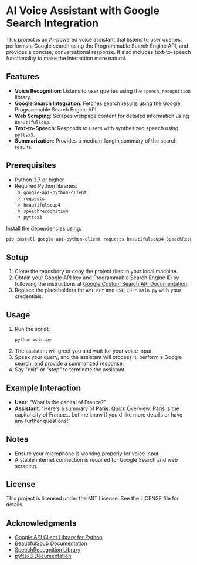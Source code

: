 # AI Voice Assistant with Google Search Integration

This project is an AI-powered voice assistant that listens to user queries, performs a Google search using the Programmable Search Engine API, and provides a concise, conversational response. It also includes text-to-speech functionality to make the interaction more natural.

## Features

- **Voice Recognition**: Listens to user queries using the `speech_recognition` library.
- **Google Search Integration**: Fetches search results using the Google Programmable Search Engine API.
- **Web Scraping**: Scrapes webpage content for detailed information using `BeautifulSoup`.
- **Text-to-Speech**: Responds to users with synthesized speech using `pyttsx3`.
- **Summarization**: Provides a medium-length summary of the search results.

## Prerequisites

- Python 3.7 or higher
- Required Python libraries:
  - `google-api-python-client`
  - `requests`
  - `beautifulsoup4`
  - `speechrecognition`
  - `pyttsx3`

Install the dependencies using:
```bash
pip install google-api-python-client requests beautifulsoup4 SpeechRecognition pyttsx3
```

## Setup

1. Clone the repository or copy the project files to your local machine.
2. Obtain your Google API key and Programmable Search Engine ID by following the instructions at [Google Custom Search API Documentation](https://developers.google.com/custom-search/v1/introduction).
3. Replace the placeholders for `API_KEY` and `CSE_ID` in `main.py` with your credentials.

## Usage

1. Run the script:
   ```bash
   python main.py
   ```
2. The assistant will greet you and wait for your voice input.
3. Speak your query, and the assistant will process it, perform a Google search, and provide a summarized response.
4. Say "exit" or "stop" to terminate the assistant.

## Example Interaction

- **User**: "What is the capital of France?"
- **Assistant**: "Here's a summary of **Paris**: Quick Overview: Paris is the capital city of France... Let me know if you'd like more details or have any further questions!"

## Notes

- Ensure your microphone is working properly for voice input.
- A stable internet connection is required for Google Search and web scraping.

## License

This project is licensed under the MIT License. See the LICENSE file for details.

## Acknowledgments

- [Google API Client Library for Python](https://github.com/googleapis/google-api-python-client)
- [BeautifulSoup Documentation](https://www.crummy.com/software/BeautifulSoup/bs4/doc/)
- [SpeechRecognition Library](https://pypi.org/project/SpeechRecognition/)
- [pyttsx3 Documentation](https://pyttsx3.readthedocs.io/)